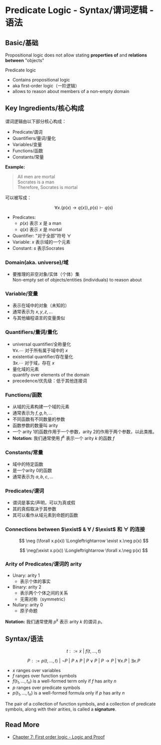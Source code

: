 # Predicate Logic - Syntax/谓词逻辑 - 语法

## Basic/基础

Propositional logic does not allow stating **properties of** and **relations between** "objects"

Predicate logic
- Contains propositional logic
- aka first-order logic（一阶逻辑）
- allows to reason about members of a  non-empty domain

## Key Ingredients/核心构成

谓词逻辑由以下部分核心构成：
- Predicate/谓词
- Quantifiers/量词/量化
- Variables/变量
- Functions/函数
- Constants/常量

**Example:**
> All men are mortal  
> Socrates is a man  
> Therefore, Socrates is mortal

可以被写成：

$$
\forall x. (p(x)\to q(x)), p(s)\vdash q(s) 
$$

- Predicates:
  - $p(x)$ 表示 $x$ 是 a man
  - $q(x)$ 表示 $x$ 是 mortal
- Quantifier: "对于全部"符号 $\forall$
- Variable: $x$ 表示域的一个元素
- Constant: $s$ 表示Socrates


### Domain(aka. universe)/域

- 要推理的非空对象/实体（个体）集  
  Non-empty set of objects/entities (individuals) to reason about

### Variable/变量

- 表示在域中的对象（未知的）
- 通常表示为 $x, y, z, ...$
- 与其他编程语言的变量类似

### Quantifiers/量词/量化

- universal quantifier/全称量化  
  $\forall x. \cdots$ 对于所有属于域中的 $x$
- existential quantifier/存在量化  
  $\exists x. \cdots$ 对于域，存在 $x$
- 量化域的元素  
  quantify over elements of the domain
- precedence/优先级：低于其他连接词

### Functions/函数

- 从域的元素构建一个域的元素
- 通常表示为 $f, g, h, ...$
- 不同函数有不同数量的参数
- 函数参数的数量叫 arity
- 一个 arity 1的函数作用于一个参数，arity 2的作用于两个参数，以此类推。
- **Notation:** 我们通常使用 $f^k$ 表示一个 arity $k$ 的函数 $f$

### Constants/常量

- 域中的特定函数
- 是一个arity 0的函数
- 通常表示为 $a, b, c, ...$

### Predicates/谓词

- 谓词是事实/声明，可以为真或假
- 其的真假取决于其参数
- 其可以看作从域元素到命题的函数

### Connections between $\exist$ & $\forall$ / $\exist$ 和 $\forall$ 的连接

$$
\neg (\forall x.p(x)) \Longleftrightarrow \exist x.\neg p(x)
$$

$$
\neg(\exist x.p(x)) \Longleftrightarrow \forall x.\neg p(x)
$$

### Arity of Predicates/谓词的 arity

-  Unary: arity 1
   -  表示个体的事实
-  Binary: arity 2
   -  表示两个个体之间的关系
   -  无需对称（symmetric）
-  Nullary: arity 0
   -  原子命题

**Notation:** 我们通常使用 $p^k$ 表示 arity $k$ 的谓词 $p$。

## Syntax/语法

$$
t ::= x\ |\ f(t, ..., t)
$$

$$
P ::= p(t, ..., t)\ |\ \neg P\ |\ P \wedge P \ |\ P \vee P\ |\ P \to P\ |\ \forall x.P\ |\ \exists x.P
$$

- $x$ ranges over variables
- $f$ ranges over function symbols
- $f(t_1, ... , t_n)$ is a well-formed term only if $f$ has arity $n$
- $p$ ranges over predicate symbols
- $p(t_1, ... , t_n)$ is a well-formed formula only if $p$ has arity $n$

The pair of a collection of function symbols, and a collection of predicate symbols, along with their arities, is called a **signature**.


## Read More

- [Chapter 7: First order logic - Logic and Proof](https://leanprover.github.io/logic_and_proof/first_order_logic.html)